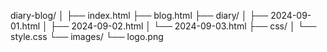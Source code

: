diary-blog/
│
├── index.html
├── blog.html
├── diary/
│   ├── 2024-09-01.html
│   ├── 2024-09-02.html
│   └── 2024-09-03.html
├── css/
│   └── style.css
└── images/
    └── logo.png
